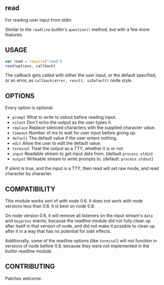 














































<extoc></extoc>

## read

For reading user input from stdin.

Similar to the `readline` builtin's `question()` method, but with a
few more features.

## USAGE

```javascript
var read = require("read")
read(options, callback)
```

The callback gets called with either the user input, or the default
specified, or an error, as `callback(error, result, isDefault)`
node style.

## OPTIONS

Every option is optional.

* `prompt` What to write to stdout before reading input.
* `silent` Don't echo the output as the user types it.
* `replace` Replace silenced characters with the supplied character value.
* `timeout` Number of ms to wait for user input before giving up.
* `default` The default value if the user enters nothing.
* `edit` Allow the user to edit the default value.
* `terminal` Treat the output as a TTY, whether it is or not.
* `input` Readable stream to get input data from. (default `process.stdin`)
* `output` Writeable stream to write prompts to. (default: `process.stdout`)

If silent is true, and the input is a TTY, then read will set raw
mode, and read character by character.

## COMPATIBILITY

This module works sort of with node 0.6.  It does not work with node
versions less than 0.6.  It is best on node 0.8.

On node version 0.6, it will remove all listeners on the input
stream's `data` and `keypress` events, because the readline module did
not fully clean up after itself in that version of node, and did not
make it possible to clean up after it in a way that has no potential
for side effects.

Additionally, some of the readline options (like `terminal`) will not
function in versions of node before 0.8, because they were not
implemented in the builtin readline module.

## CONTRIBUTING

Patches welcome.
